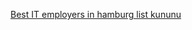 
[Best IT employers in hamburg list kununu](https://www.kununu.com/de/beste-arbeitgeber/hamburg/it)
